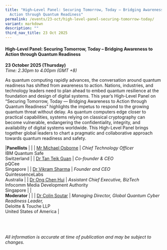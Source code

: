 ```yaml
---
title: "High–Level Panel: Securing Tomorrow, Today – Bridging Awareness to
  Action through Quantum Readiness"
permalink: /events/23-oct/high-level-panel-securing-tomorrow-today/
variant: markdown
description: ""
third_nav_title: 23 Oct 2025
---
```

#### **High-Level Panel: Securing Tomorrow, Today – Bridging Awareness to Action through Quantum Readiness**

**23 October 2025 (Thursday)**  
*Time: 2.30pm to 4.00pm (GMT +8)*

As quantum computing rapidly advances, the conversation around quantum readiness has shifted from awareness to action. Nations, industries, and technology leaders need to plan ahead to embed quantum resilience at the foundation and design of digital systems. This year’s High-Level Panel on “Securing Tomorrow, Today — Bridging Awareness to Action through Quantum Readiness” highlights the impetus to respond to the growing quantum threat without delay. As quantum computers edge closer to practical capabilities, systems relying on classical cryptography can become vulnerable, endangering the confidentiality, integrity, and availability of digital systems worldwide. This High-Level Panel brings together global leaders to chart a pragmatic and collaborative approach towards quantum readiness and safety.

|**Panellists**          |                                                              |
| [Mr Michael Osborne](/speakers/mr-michael-osborne/)  | *Chief Technology Officer* <br>IBM Quantum Safe<br>Switzerland      |
| [Dr Tan Teik Guan](/speakers/dr-tan-teik-guan/)  | *Co-founder &amp; CEO* <br>pQCee<br>Singapore      |
| [Dr Vikram Sharma](/speakers/dr-vikram-sharma/)  | *Founder and CEO* <br>QuintessenceLabs<br>Australia      |
| [Dr Ong Chen Hui](/speakers/dr-ong-chen-hui/)  | *Assistant Chief Executive, BizTech* <br>Infocomm Media Development Authority<br>Singapore      |
|<br>**Moderator**          |                                                              |
| [Dr Colin Soutar](/speakers/dr-colin-soutar/)  | *Managing Director, Global Quantum Cyber Readiness Leader,* <br>Deloitte &amp; Touche LLP<br>United States of America      |

<br><br><br>
*All information is accurate at time of publication and may be subject to changes.*